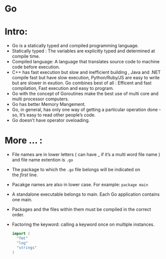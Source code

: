 # Go

# Intro:

- Go is a statically typed and compiled programming language.
- Statically typed : The variables are explicitly typed and determined at compile time.
- Compiled language: A language that translates source code to machine code before execution.
- C++ has fast execution but slow and inefficient building , Java and .NET compile fast but have slow execution, Python/Ruby/JS are easy to write but are slower in exution. Go combines best of all : Efficent and fast compilation, Fast execution and easy to program.
- Go with the concept of Goroutines make the best use of multi core and multi processor computers.
- Go has better Memory Mangement.
- Go, in general, has only one way of getting a particular operation done - so, It’s easy to read other people’s code.
- Go doesn’t have operator oveloading.

# More … :

- File names are in lower letters ( can have _ if it’s a multi word file name ) and file name extention is `.go`
- The package to which the `.go` file belongs will be indicated on the *first* line.
- Pacakge names are also in lower case.  For example: `package main`
- A standalone executable belongs to main. Each Go application contains one main.
- Packages and the files within them must be compiled in the correct order.
- Factoring the keyword: calling a keyword once on multiple instances.
    
    ```go
    import (
      "fmt"
      "log"
      "strings"
    )
    ```
